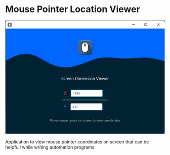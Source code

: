 # Mouse Pointer Location Viewer

![Main Image](./github/screenshots/image01.png)

Application to view mouse pointer coordinates on screen that can be helpfull while writing automation programs.

